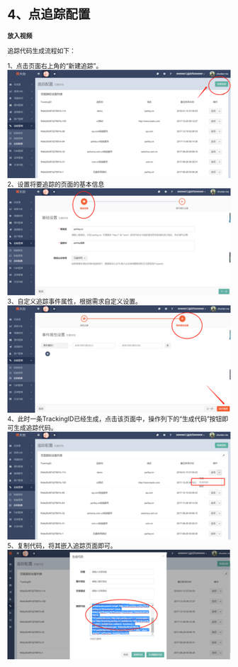 # 4、点追踪配置

**放入视频**

追踪代码生成流程如下：

1、点击页面右上角的“新建追踪”。![](/assets/1516622243%281%29.png)2、设置将要追踪的页面的基本信息![](/assets/1516622316%281%29.jpg)3、自定义追踪事件属性，根据需求自定义设置。![](/assets/1516622414%281%29.png)4、此时一条TrackingID已经生成，点击该页面中，操作列下的“生成代码”按钮即可生成追踪代码。![](/assets/1516622601.png)5、复制代码，将其嵌入追踪页面即可。![](/assets/1516622729%281%29.png)

